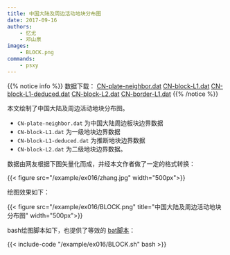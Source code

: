 ```yaml
---
title: 中国大陆及周边活动地块分布图
date: 2017-09-16
authors:
    - 忆尤
    - 邓山泉
images:
    - BLOCK.png
commands:
    - psxy
---
```


{{% notice info %}}
数据下载： [CN-plate-neighbor.dat](/example/ex016/CN-plate-neighbor.dat)
[CN-block-L1.dat](/datas/CN-block-L1.dat)
[CN-block-L1-deduced.dat](/datas/CN-block-L1-deduced.dat)
[CN-block-L2.dat](/datas/CN-block-L2.dat)
[CN-border-L1.dat](/datas/CN-border-L1.dat)
{{% /notice %}}

本文绘制了中国大陆及周边活动地块分布图。

- `CN-plate-neighbor.dat` 为中国大陆周边板块边界数据
- `CN-block-L1.dat` 为一级地块边界数据
- `CN-block-L1-deduced.dat` 为推断地块边界数据
- `CN-block-L2.dat` 为二级地块边界数据。

数据由网友根据下图矢量化而成，并经本文作者做了一定的格式转换：

{{< figure src="/example/ex016/zhang.jpg" width="500px">}}

绘图效果如下：

{{< figure src="/example/ex016/BLOCK.png" title="中国大陆及周边活动地块分布图" width="500px">}}

bash绘图脚本如下，也提供了等效的 [bat脚本](/example/ex016/BLOCK.bat)：

{{< include-code "/example/ex016/BLOCK.sh" bash >}}
